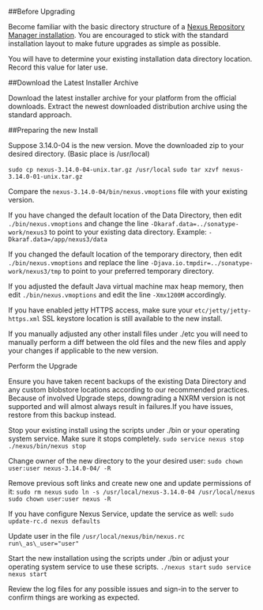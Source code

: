 ##Before Upgrading

Become familiar with the basic directory structure of a [Nexus Repository Manager installation](https://support.sonatype.com/hc/en-us/articles/231742807). You are encouraged to stick with the standard installation layout to make future upgrades as simple as possible.

You will have to determine your existing installation data directory location. Record this value for later use.

##Download the Latest Installer Archive

Download the latest installer archive for your platform from the official downloads.
Extract the newest downloaded distribution archive using the standard approach.

##Preparing the new Install

Suppose 3.14.0-04 is the new version.
Move the downloaded zip to your desired directory. (Basic place is /usr/local)

`sudo cp nexus-3.14.0-04-unix.tar.gz /usr/local`
`sudo tar xzvf nexus-3.14.0-01-unix.tar.gz`

Compare the `nexus-3.14.0-04/bin/nexus.vmoptions` file with your existing version.

If you have changed the default location of the Data Directory, then edit `./bin/nexus.vmoptions` and change the line `-Dkaraf.data=../sonatype-work/nexus3` to point to your existing data directory. Example: `-Dkaraf.data=/app/nexus3/data`

If you changed the default location of the temporary directory,  then edit `./bin/nexus.vmoptions` and replace the line `-Djava.io.tmpdir=../sonatype-work/nexus3/tmp` to point to your preferred temporary directory.

If you adjusted the default Java virtual machine max heap memory, then edit `./bin/nexus.vmoptions` and edit the line `-Xmx1200M` accordingly.

If you have enabled jetty HTTPS access, make sure your `etc/jetty/jetty-https.xml` SSL keystore location is still available to the new install.

If you manually adjusted any other install files under ./etc you will need to manually perform a diff between the old files and the new files and apply your changes if applicable to the new version.

Perform the Upgrade

Ensure you have taken recent backups of the existing Data Directory and any custom blobstore locations according to our recommended practices. Because of involved Upgrade steps, downgrading a NXRM version is not supported and will almost always result in failures.If you have issues, restore from this backup instead.

Stop your existing install using the scripts under ./bin or your operating system service. Make sure it stops completely.
`sudo service nexus stop`
`./nexus/bin/nexus stop`

Change owner of the new directory to the your desired user:
`sudo chown user:user nexus-3.14.0-04/ -R`

Remove previous soft links and create new one and update permissions of it:
`sudo rm nexus`
`sudo ln -s /usr/local/nexus-3.14.0-04 /usr/local/nexus`
`sudo chown user:user nexus -R`

If you have configure Nexus Service, update the service as well:
`sudo update-rc.d nexus defaults`

Update user in the file `/usr/local/nexus/bin/nexus.rc`
`run\_as\_user="user"`

Start the new installation using the scripts under ./bin or adjust your operating system service to use these scripts.
`./nexus start`
`sudo service nexus start`

Review the log files for any possible issues and sign-in to the server to confirm things are working as expected.
